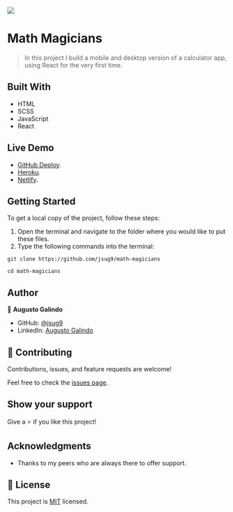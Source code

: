 ![](https://img.shields.io/badge/Microverse-blueviolet)

# Math Magicians

> In this project I build a mobile and desktop version of a calculator app, using React for the very first time.

## Built With

- HTML
- SCSS
- JavaScript
- React

## Live Demo

- [GitHub Deploy](https://jsug9.github.io/math-magicians/).
- [Heroku](https://math-magicians-jsug9.herokuapp.com).
- [Netlify](https://6268c5153f32344a0e8242bd--math-magicians-jsug9.netlify.app/calculator).

## Getting Started

To get a local copy of the project, follow these steps: 
1. Open the terminal and navigate to the folder where you would like to put these files.
2. Type the following commands into the terminal: 
 ```
 git clone https://github.com/jsug9/math-magicians
 ```
 ```
 cd math-magicians
 ```

## Author

👤 **Augusto Galindo**

- GitHub: [@jsug9](https://github.com/jsug9)
- LinkedIn: [Augusto Galindo](https://www.linkedin.com/in/augustogalindo/)

## 🤝 Contributing

Contributions, issues, and feature requests are welcome!

Feel free to check the [issues page](https://github.com/jsug9/math-magicians/issues).
## Show your support

Give a ⭐️ if you like this project!

## Acknowledgments

- Thanks to my peers who are always there to offer support. 

## 📝 License

This project is [MIT](./LICENSE) licensed.